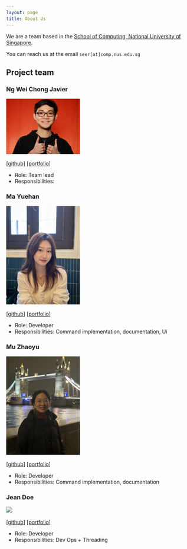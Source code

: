 ```yaml
---
layout: page
title: About Us
---
```


We are a team based in the [School of Computing, National University of Singapore](http://www.comp.nus.edu.sg).

You can reach us at the email `seer[at]comp.nus.edu.sg`

## Project team

### Ng Wei Chong Javier

<img src="images/javierng2knus.png" width="200px">

[[github](https://github.com/javierng2knus)]
[[portfolio](team/javier.md)]

* Role: Team lead
* Responsibilities: <Will be reassigned on a later date>

### Ma Yuehan

<img src="images/mayuehan.png" width="200px">

[[github](https://github.com/MaYuehan)]
[[portfolio](team/mayuehan.md)]

* Role: Developer
* Responsibilities: Command implementation, documentation, Ui

### Mu Zhaoyu

<img src="images/ella-e.png" width="200px">

[[github](http://github.com/Ella-e)] 
[[portfolio](team/ella-e.md)]

* Role: Developer
* Responsibilities: Command implementation, documentation

### Jean Doe

<img src="images/johndoe.png" width="200px">

[[github](http://github.com/johndoe)]
[[portfolio](team/johndoe.md)]

* Role: Developer
* Responsibilities: Dev Ops + Threading
